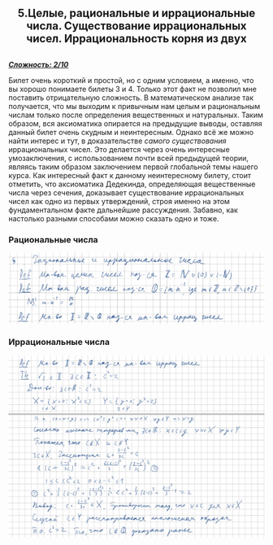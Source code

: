 <center><h2>5.Целые, рациональные и иррациональные числа. Существование иррациональных чисел. Иррациональность корня из двух<h2></center>

***<ins>Сложность: 2/10</ins>***

Билет очень короткий и простой, но с одним условием, а именно, что вы хорошо понимаете билеты 3 и 4. Только этот факт не позволил мне поставить отрицательную сложность. В математическом анализе так получается, что мы выходим к привычным нам целым и рациональным числам только после определения вещественных и натуральных. Таким образом, вся аксиоматика опирается на предыдущие выводы, оставляя данный билет очень скудным и неинтересным. Однако всё же можно найти интерес  и тут, в доказательстве <em>самого существования </em> иррациональных чисел. Это делается через очень интересные умозаключения, с использованием почти всей предыдущей теории, являясь таким образом заключением первой глобальной темы нашего курса. Как интересный факт к данному неинтересному билету, стоит отметить, что аксиоматика Дедекинда, определяющая вещественные числа через сечения, доказывает существование иррациональных чисел как одно из первых утверждений, строя именно на этом фундаментальном факте дальнейшие рассуждения. Забавно, как настолько разными способами можно сказать одно и тоже.



<h3>Рациональные числа</h3>

![rational_1](./images/rational_1.png)




<h3>Иррациональные числа</h3>

![rational_2](./images/rational_2.png)


